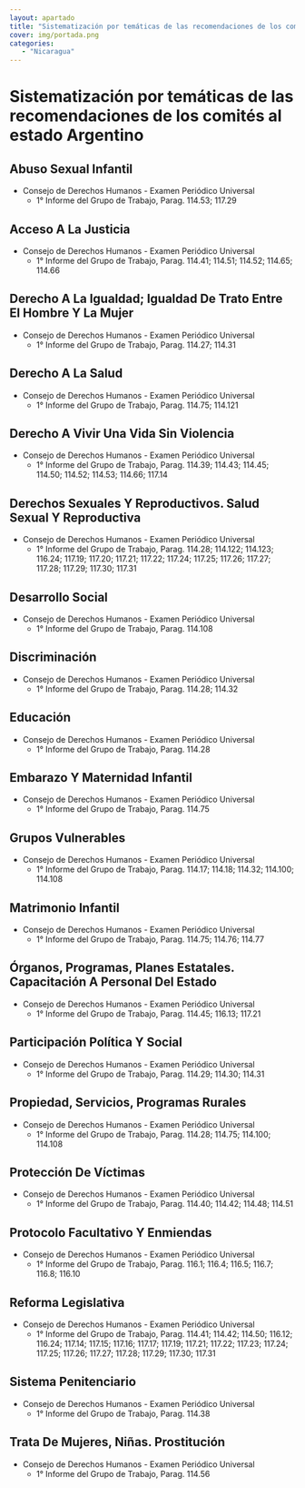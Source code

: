 ```yaml
---
layout: apartado
title: "Sistematización por temáticas de las recomendaciones de los comités al estado Nicaragua"
cover: img/portada.png
categories:
   - "Nicaragua"
---
```

# Sistematización por temáticas de las recomendaciones de los comités al estado Argentino

## Abuso Sexual Infantil

* Consejo de Derechos Humanos - Examen Periódico Universal
  * 1° Informe del Grupo de Trabajo, Parag. 114.53; 117.29

## Acceso A La Justicia

* Consejo de Derechos Humanos - Examen Periódico Universal
  * 1° Informe del Grupo de Trabajo, Parag. 114.41; 114.51; 114.52; 114.65; 114.66

## Derecho A La Igualdad; Igualdad De Trato Entre El Hombre Y La Mujer

* Consejo de Derechos Humanos - Examen Periódico Universal
  * 1° Informe del Grupo de Trabajo, Parag. 114.27; 114.31

## Derecho A La Salud

* Consejo de Derechos Humanos - Examen Periódico Universal
  * 1° Informe del Grupo de Trabajo, Parag. 114.75; 114.121

## Derecho A Vivir Una Vida Sin Violencia

* Consejo de Derechos Humanos - Examen Periódico Universal
  * 1° Informe del Grupo de Trabajo, Parag. 114.39; 114.43; 114.45; 114.50; 114.52; 114.53; 114.66; 117.14

## Derechos Sexuales Y Reproductivos. Salud Sexual Y Reproductiva

* Consejo de Derechos Humanos - Examen Periódico Universal
  * 1° Informe del Grupo de Trabajo, Parag. 114.28; 114.122; 114.123; 116.24; 117.19; 117.20; 117.21; 117.22; 117.24; 117.25; 117.26; 117.27; 117.28; 117.29; 117.30; 117.31

## Desarrollo Social

* Consejo de Derechos Humanos - Examen Periódico Universal
  * 1° Informe del Grupo de Trabajo, Parag. 114.108

## Discriminación

* Consejo de Derechos Humanos - Examen Periódico Universal
  * 1° Informe del Grupo de Trabajo, Parag. 114.28; 114.32

## Educación

* Consejo de Derechos Humanos - Examen Periódico Universal
  * 1° Informe del Grupo de Trabajo, Parag. 114.28

## Embarazo Y Maternidad Infantil

* Consejo de Derechos Humanos - Examen Periódico Universal
  * 1° Informe del Grupo de Trabajo, Parag. 114.75

## Grupos Vulnerables

* Consejo de Derechos Humanos - Examen Periódico Universal
  * 1° Informe del Grupo de Trabajo, Parag. 114.17; 114.18; 114.32; 114.100; 114.108

## Matrimonio Infantil

* Consejo de Derechos Humanos - Examen Periódico Universal
  * 1° Informe del Grupo de Trabajo, Parag. 114.75; 114.76; 114.77

## Órganos, Programas, Planes Estatales. Capacitación A Personal Del Estado

* Consejo de Derechos Humanos - Examen Periódico Universal
  * 1° Informe del Grupo de Trabajo, Parag. 114.45; 116.13; 117.21

## Participación Política Y Social

* Consejo de Derechos Humanos - Examen Periódico Universal
  * 1° Informe del Grupo de Trabajo, Parag. 114.29; 114.30; 114.31

## Propiedad, Servicios, Programas Rurales

* Consejo de Derechos Humanos - Examen Periódico Universal
  * 1° Informe del Grupo de Trabajo, Parag. 114.28; 114.75; 114.100; 114.108

## Protección De Víctimas

* Consejo de Derechos Humanos - Examen Periódico Universal
  * 1° Informe del Grupo de Trabajo, Parag. 114.40; 114.42; 114.48; 114.51

## Protocolo Facultativo Y Enmiendas

* Consejo de Derechos Humanos - Examen Periódico Universal
  * 1° Informe del Grupo de Trabajo, Parag. 116.1; 116.4; 116.5; 116.7; 116.8; 116.10

## Reforma Legislativa

* Consejo de Derechos Humanos - Examen Periódico Universal
  * 1° Informe del Grupo de Trabajo, Parag. 114.41; 114.42; 114.50; 116.12; 116.24; 117.14; 117.15; 117.16; 117.17; 117.19; 117.21; 117.22; 117.23; 117.24; 117.25; 117.26; 117.27; 117.28; 117.29; 117.30; 117.31

## Sistema Penitenciario

* Consejo de Derechos Humanos - Examen Periódico Universal
  * 1° Informe del Grupo de Trabajo, Parag. 114.38

## Trata De Mujeres, Niñas. Prostitución

* Consejo de Derechos Humanos - Examen Periódico Universal
  * 1° Informe del Grupo de Trabajo, Parag. 114.56



